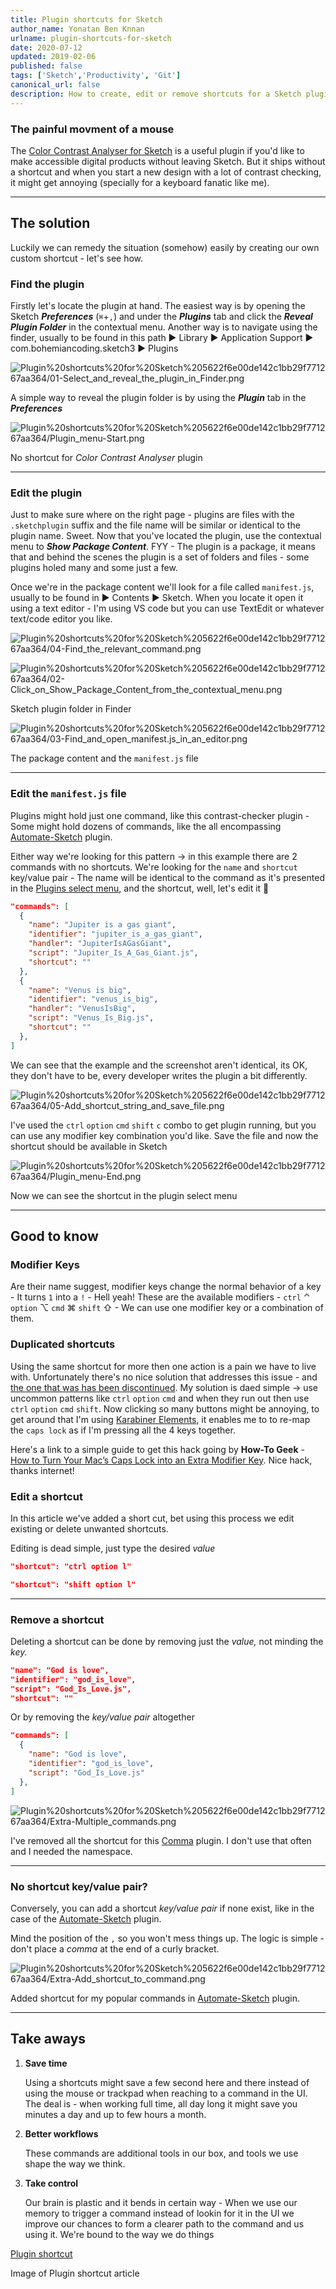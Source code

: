 ```yaml
---
title: Plugin shortcuts for Sketch
author_name: Yonatan Ben Knnan
urlname: plugin-shortcuts-for-sketch
date: 2020-07-12
updated: 2019-02-06
published: false
tags: ['Sketch','Productivity', 'Git']
canonical_url: false
description: How to create, edit or remove shortcuts for a Sketch plugin
---
```


<!-- **Create edit, or remove shortcuts for a Sketch plugin.**

---

- [The solution](#the-solution)
  - [Find the plugin](#find-the-plugin)
  - [Edit the plugin](#edit-the-plugin)
  - [Edit the `manifest.js` file](#edit-the-manifestjs-file)
- [Good to know](#good-to-know)
  - [Modifier Keys](#modifier-keys)
  - [Duplicated shortcuts](#duplicated-shortcuts)
  - [Edit a shortcut](#edit-a-shortcut)
  - [Remove a shortcut](#remove-a-shortcut)
  - [No shortcut key/value pair?](#no-shortcut-keyvalue-pair)
- [Take aways](#take-aways)

--- -->

### The painful movment of a mouse

The [Color Contrast Analyser for Sketch](https://github.com/getflourish/Sketch-Color-Contrast-Analyser) is a useful plugin if you'd like to make accessible digital products without leaving Sketch. But it ships without a shortcut and when you start a new design with a lot of contrast checking, it might get annoying (specially for a keyboard fanatic like me). 

---

## The solution

Luckily we can remedy the situation (somehow) easily by creating our own custom shortcut - let's see how. 

### Find the plugin

Firstly let's locate the plugin at hand. The easiest way is by opening the Sketch ***Preferences*** (`⌘`+`,`) and under the ***Plugins*** tab and click the ***Reveal Plugin Folder*** in the contextual menu. Another way is to navigate using the finder, usually to be found in this path ► Library  ► Application Support  ► com.bohemiancoding.sketch3 ► Plugins

![Plugin%20shortcuts%20for%20Sketch%205622f6e00de142c1bb29f771267aa364/01-Select_and_reveal_the_plugin_in_Finder.png](./images/plugin-shortcuts-for-sketch/01-Select_and_reveal_the_plugin_in_Finder.png)

A simple way to reveal the plugin folder is by using the ***Plugin*** tab in the ***Preferences*** 

![Plugin%20shortcuts%20for%20Sketch%205622f6e00de142c1bb29f771267aa364/Plugin_menu-Start.png](./images/plugin-shortcuts-for-sketch/plugin_menu-Start.png)

No shortcut for *Color Contrast Analyser* plugin

---

### Edit the plugin

Just to make sure where on the right page - plugins are files with the `.sketchplugin` suffix and the file name will be similar or identical to the plugin name. Sweet. Now that you've located the plugin, use the contextual menu to ***Show Package Content***. FYY - The plugin is a package, it means that and behind the scenes the plugin is a set of folders and files - some plugins holed many and some just a few. 

Once we're in the package content we'll look for a file called `manifest.js`, usually to be found in ► Contents ► Sketch.  When you locate it open it using a text editor - I'm using VS code but you can use TextEdit or whatever text/code editor you like.

![Plugin%20shortcuts%20for%20Sketch%205622f6e00de142c1bb29f771267aa364/04-Find_the_relevant_command.png](./images/plugin-shortcuts-for-sketch/04-Find_the_relevant_command.png)

![Plugin%20shortcuts%20for%20Sketch%205622f6e00de142c1bb29f771267aa364/02-Click_on_Show_Package_Content_from_the_contextual_menu.png](./images/plugin-shortcuts-for-sketch/02-Click_on_Show_Package_Content_from_the_contextual_menu.png)

Sketch plugin folder in Finder

![Plugin%20shortcuts%20for%20Sketch%205622f6e00de142c1bb29f771267aa364/03-Find_and_open_manifest.js_in_an_editor.png](./images/plugin-shortcuts-for-sketch/03-Find_and_open_manifest.js_in_an_editor.png)

The package content and the `manifest.js` file

---

### Edit the `manifest.js` file

Plugins might hold just one command, like this contrast-checker plugin - Some might hold dozens of commands, like the all encompassing [Automate-Sketch](https://github.com/Ashung/Automate-Sketch) plugin. 

Either way we're looking for this pattern → in this example there are 2 commands with no shortcuts. We're looking for  the `name` and `shortcut` key/value pair - The name will be identical to the command as it's presented in the [Plugins select menu](https://www.notion.so/yonatankof/Plugin-shortcuts-for-Sketch-81689b34a9814b4492afb1059e96b638#11a25485adbe49caad3bdf4a011e5891), and the shortcut, well, let's edit it 💪

```json
"commands": [
  {
    "name": "Jupiter is a gas giant",
    "identifier": "jupiter_is_a_gas_giant",
    "handler": "JupiterIsAGasGiant",
    "script": "Jupiter_Is_A_Gas_Giant.js",
    "shortcut": ""
  },
  {
    "name": "Venus is big",
    "identifier": "venus_is_big",
    "handler": "VenusIsBig",
    "script": "Venus_Is_Big.js",
    "shortcut": ""
  },
]
```

We can see that the example and the screenshot aren't identical, its OK, they don't have to be, every developer writes the plugin a bit differently. 

![Plugin%20shortcuts%20for%20Sketch%205622f6e00de142c1bb29f771267aa364/05-Add_shortcut_string_and_save_file.png](./images/plugin-shortcuts-for-sketch/05-Add_shortcut_string_and_save_file.png)

I've used the `ctrl` `option` `cmd` `shift` `c` combo to get plugin running, but you can use any modifier key combination you'd like. Save the file and now the shortcut should be available in Sketch

![Plugin%20shortcuts%20for%20Sketch%205622f6e00de142c1bb29f771267aa364/Plugin_menu-End.png](./images/plugin-shortcuts-for-sketch/Plugin_menu-End.png)

Now we can see the shortcut in the plugin select menu

---

## Good to know

### Modifier Keys

Are their name suggest, modifier keys change the normal behavior of a key - It turns `1` into a `!` - Hell yeah! These are the available modifiers - `ctrl` ⌃  `option` ⌥ `cmd` ⌘ `shift` ⇧ - We can use one modifier key or a combination of them. 

### Duplicated shortcuts

Using the same shortcut for more then one action is a pain we have to live with. Unfortunately there's no nice solution that addresses this issue - and [the one that was has been discontinued](https://github.com/exevil/Keys-For-Sketch). My solution is daed simple → use uncommon patterns like `ctrl` `option` `cmd` and when they run out then use `ctrl` `option` `cmd` `shift`. Now clicking so many buttons might be annoying, to get around that I'm using [Karabiner Elements](https://karabiner-elements.pqrs.org/), it enables me to to re-map the `caps lock` as if I'm pressing all the 4 keys together. 

Here's a link to a simple guide to get this hack going by **How-To Geek** - [How to Turn Your Mac’s Caps Lock into an Extra Modifier Key](https://www.howtogeek.com/409904/how-to-turn-your-mac%E2%80%99s-caps-lock-into-an-extra-modifier-key/). Nice hack, thanks internet!

### Edit a shortcut

In this article we've added a short cut, bet using this process we edit existing or delete unwanted shortcuts.

Editing is dead simple, just type the desired *value*

```json
"shortcut": "ctrl option l"
```

```json
"shortcut": "shift option l"
```

---

### Remove a shortcut

Deleting a shortcut can be done by removing just the *value,* not minding the *key.*

```json
"name": "God is love",
"identifier": "god_is_love",
"script": "God_Is_Love.js",
"shortcut": ""
```

Or by removing the *key/value pair* altogether

```json
"commands": [
  {
    "name": "God is love",
    "identifier": "god_is_love",
    "script": "God_Is_Love.js"
  },
]
```

![Plugin%20shortcuts%20for%20Sketch%205622f6e00de142c1bb29f771267aa364/Extra-Multiple_commands.png](./images/plugin-shortcuts-for-sketch/Extra-Multiple_commands.png)

I've removed all the shortcut for this [Comma](https://github.com/margusholland/Comma) plugin. I don't use that often and I needed the namespace.

---

### No shortcut key/value pair?

Conversely, you can add a shortcut *key/value pair* if none exist, like in the case of the [Automate-Sketch](https://github.com/Ashung/Automate-Sketch) plugin.

Mind the position of the `,` so you won't mess things up. The logic is simple - don't place a *comma* at the end of a curly bracket.

![Plugin%20shortcuts%20for%20Sketch%205622f6e00de142c1bb29f771267aa364/Extra-Add_shortcut_to_command.png](./images/plugin-shortcuts-for-sketch/Extra-Add_shortcut_to_command.png)

Added shortcut for my popular commands in [Automate-Sketch](https://github.com/Ashung/Automate-Sketch) plugin.

---

## Take aways

1. **Save time**

    Using a shortcuts might save a few second here and there instead of using the mouse or trackpad when reaching to a command in the UI. The deal is - when working  full time, all day long it might save you minutes a day and up to few hours a month.

2. **Better workflows**

    These commands are additional tools in our box, and tools we use shape the way we think.

3. **Take control** 

    Our brain is plastic and it bends in certain way - When we use our memory to trigger a command instead of lookin for it in the UI we improve our chances to form a clearer path to the command and us using it. We're bound to the way we do things 

[Plugin shortcut](https://www.dropbox.com/sh/jazknpgufb6qwhi/AAAkpsBW2WzzC93QJ-YrtU8ya?dl=0)

Image of Plugin shortcut article